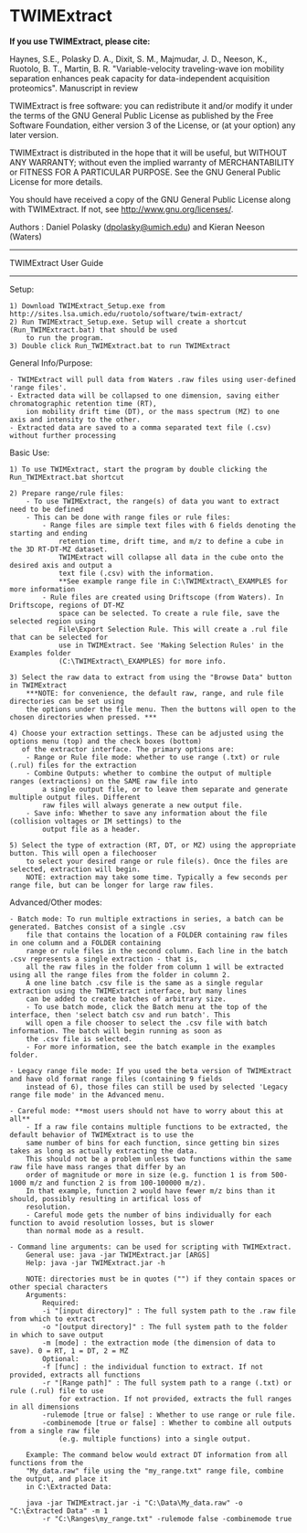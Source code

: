 # TWIMExtract

**If you use TWIMExtract, please cite:**

Haynes, S.E., Polasky D. A., Dixit, S. M., Majmudar, J. D., Neeson, K., Ruotolo, B. T., 
Martin, B. R. "Variable-velocity traveling-wave ion mobility separation enhances peak capacity for
data-independent acquisition proteomics". Manuscript in review

TWIMExtract is free software: you can redistribute it and/or modify
it under the terms of the GNU General Public License as published by
the Free Software Foundation, either version 3 of the License, or
(at your option) any later version.

TWIMExtract is distributed in the hope that it will be useful,
but WITHOUT ANY WARRANTY; without even the implied warranty of
MERCHANTABILITY or FITNESS FOR A PARTICULAR PURPOSE.  See the
GNU General Public License for more details.

You should have received a copy of the GNU General Public License
along with TWIMExtract.  If not, see <http://www.gnu.org/licenses/>.

Authors : Daniel Polasky (dpolasky@umich.edu) and Kieran Neeson (Waters)

********************************************************************************
TWIMExtract User Guide
********************************************************************************

Setup:

	1) Download TWIMExtract_Setup.exe from http://sites.lsa.umich.edu/ruotolo/software/twim-extract/
	2) Run TWIMExtract_Setup.exe. Setup will create a shortcut (Run_TWIMExtract.bat) that should be used 
		to run the program. 
	3) Double click Run_TWIMExtract.bat to run TWIMExtract

General Info/Purpose:

	- TWIMExtract will pull data from Waters .raw files using user-defined 'range files'. 
	- Extracted data will be collapsed to one dimension, saving either chromatographic retention time (RT), 
		ion mobility drift time (DT), or the mass spectrum (MZ) to one axis and intensity to the other. 
	- Extracted data are saved to a comma separated text file (.csv) without further processing

Basic Use:

	1) To use TWIMExtract, start the program by double clicking the Run_TWIMExtract.bat shortcut

	2) Prepare range/rule files:
		- To use TWIMExtract, the range(s) of data you want to extract need to be defined
		- This can be done with range files or rule files:
			- Range files are simple text files with 6 fields denoting the starting and ending
				retention time, drift time, and m/z to define a cube in the 3D RT-DT-MZ dataset.
				TWIMExtract will collapse all data in the cube onto the desired axis and output a
				text file (.csv) with the information. 
				**See example range file in C:\TWIMExtract\_EXAMPLES for more information
			- Rule files are created using Driftscope (from Waters). In Driftscope, regions of DT-MZ
				space can be selected. To create a rule file, save the selected region using 
				File\Export Selection Rule. This will create a .rul file that can be selected for
				use in TWIMExtract. See 'Making Selection Rules' in the Examples folder 
				(C:\TWIMExtract\_EXAMPLES) for more info.

	3) Select the raw data to extract from using the "Browse Data" button in TWIMExtract
		***NOTE: for convenience, the default raw, range, and rule file directories can be set using
		the options under the file menu. Then the buttons will open to the chosen directories when pressed. ***

	4) Choose your extraction settings. These can be adjusted using the options menu (top) and the check boxes (bottom)
	   of the extractor interface. The primary options are:
		- Range or Rule file mode: whether to use range (.txt) or rule (.rul) files for the extraction
		- Combine Outputs: whether to combine the output of multiple ranges (extractions) on the SAME raw file into
			a single output file, or to leave them separate and generate multiple output files. Different
			raw files will always generate a new output file. 
		- Save info: Whether to save any information about the file (collision voltages or IM settings) to the
			output file as a header. 

	5) Select the type of extraction (RT, DT, or MZ) using the appropriate button. This will open a filechooser
		to select your desired range or rule file(s). Once the files are selected, extraction will begin. 
		NOTE: extraction may take some time. Typically a few seconds per range file, but can be longer for large raw files. 

Advanced/Other modes:

	- Batch mode: To run multiple extractions in series, a batch can be generated. Batches consist of a single .csv
		file that contains the location of a FOLDER containing raw files in one column and a FOLDER containing
		range or rule files in the second column. Each line in the batch .csv represents a single extraction - that is, 
		all the raw files in the folder from column 1 will be extracted using all the range files from the folder in column 2. 
		A one line batch .csv file is the same as a single regular extraction using the TWIMExtract interface, but many lines
		can be added to create batches of arbitrary size. 
		- To use batch mode, click the Batch menu at the top of the interface, then 'select batch csv and run batch'. This
		will open a file chooser to select the .csv file with batch information. The batch will begin running as soon as
		the .csv file is selected. 
		- For more information, see the batch example in the examples folder.

	- Legacy range file mode: If you used the beta version of TWIMExtract and have old format range files (containing 9 fields
		instead of 6), those files can still be used by selected 'Legacy range file mode' in the Advanced menu. 

	- Careful mode: **most users should not have to worry about this at all**
		- If a raw file contains multiple functions to be extracted, the default behavior of TWIMExtract is to use the
		same number of bins for each function, since getting bin sizes takes as long as actually extracting the data. 
		This should not be a problem unless two functions within the same raw file have mass ranges that differ by an
		order of magnitude or more in size (e.g. function 1 is from 500-1000 m/z and function 2 is from 100-100000 m/z). 
		In that example, function 2 would have fewer m/z bins than it should, possibly resulting in artifical loss of 
		resolution. 
		- Careful mode gets the number of bins individually for each function to avoid resolution losses, but is slower
		than normal mode as a result.  

	- Command line arguments: can be used for scripting with TWIMExtract. 
		General use: java -jar TWIMExtract.jar [ARGS]
		Help: java -jar TWIMExtract.jar -h
		
		NOTE: directories must be in quotes ("") if they contain spaces or other special characters
		Arguments:
			Required:
			-i "[input directory]" : The full system path to the .raw file from which to extract
			-o "[output directory]" : The full system path to the folder in which to save output
			-m [mode] : the extraction mode (the dimension of data to save). 0 = RT, 1 = DT, 2 = MZ
			Optional:
			-f [func] : the individual function to extract. If not provided, extracts all functions
			-r "[Range path]" : The full system path to a range (.txt) or rule (.rul) file to use
				for extraction. If not provided, extracts the full ranges in all dimensions
			-rulemode [true or false] : Whether to use range or rule file. 
			-combinemode [true or false] : Whether to combine all outputs from a single raw file
				(e.g. multiple functions) into a single output. 

		Example: The command below would extract DT information from all functions from the 
		"My_data.raw" file using the "my_range.txt" range file, combine the output, and place it 
		in C:\Extracted Data:

		java -jar TWIMExtract.jar -i "C:\Data\My_data.raw" -o "C:\Extracted Data" -m 1 
			-r "C:\Ranges\my_range.txt" -rulemode false -combinemode true

